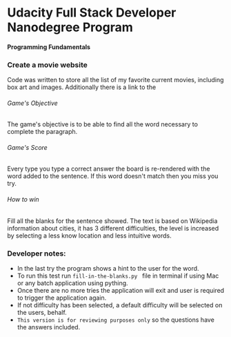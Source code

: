 # Udacity Full Stack Developer Nanodegree Program
#### Programming Fundamentals
### Create a movie website
Code was written to store all the list of my favorite current movies, including box art and images. Additionally there is a link to the 

###### Game's Objective
The game's objective is to be able to find all the word necessary to complete the paragraph.

###### Game's Score
Every type you type a correct answer the board is re-rendered with the word added to the sentence. If this word doesn't match then you miss you try.

###### How to win
Fill all the blanks for the sentence showed. The text is based on Wikipedia information about cities, it has 3 different difficulties, the level is increased by selecting a less know location and less intuitive words.


### Developer notes:

- In the last try the program shows a hint to the user for the word.
- To run this test run  ``` fill-in-the-blanks.py  ``` file in terminal if using Mac or any batch application using pything.
- Once there are no more tries the application will exit and user is required to trigger the application again.
- If not difficulty has been selected, a default difficulty will be selected on the users, behalf.
- ```This version is for reviewing purposes only``` so the questions have the answers included.
